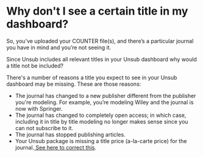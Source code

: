 # Why don't I see a certain title in my dashboard?

So, you’ve uploaded your COUNTER file(s), and there’s a particular journal you have in mind and you’re not seeing it.

Since Unsub includes all relevant titles in your Unsub dashboard why would a title not be included?

There's a number of reasons a title you expect to see in your Unsub dashboard may be missing. These are those reasons:

* The journal has changed to a new publisher different from the publisher you're modeling. For example, you’re modeling Wiley and the journal is now with Springer.
* The journal has changed to completely open access; in which case, including it in title by title modeling no longer makes sense since you can not subscribe to it.
* The journal has stopped publishing articles.
* Your Unsub package is missing a title price (a-la-carte price) for the journal.[ See here to correct this](../how-to-guides/upload-title-prices.md).
